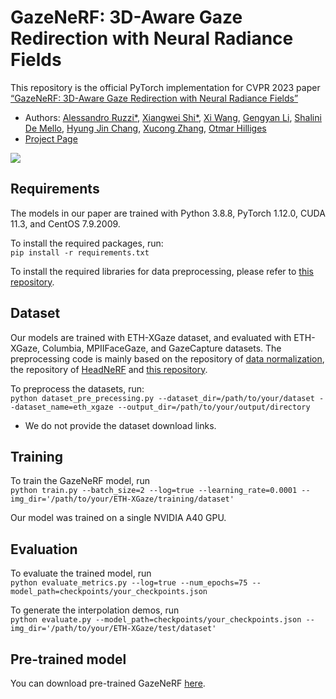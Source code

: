 # GazeNeRF: 3D-Aware Gaze Redirection with Neural Radiance Fields

This repository is the official PyTorch implementation for CVPR 2023 paper\
[“GazeNeRF: 3D-Aware Gaze Redirection with Neural Radiance Fields”](https://arxiv.org/abs/2212.04823)

- Authors: [Alessandro Ruzzi*](https://alessandroruzzi.github.io), [Xiangwei Shi*](), [Xi Wang](https://ait.ethz.ch/people/xiwang), [Gengyan Li](https://ait.ethz.ch/people/lig), [Shalini De Mello](https://research.nvidia.com/person/shalini-de-mello), [Hyung Jin Chang](https://www.birmingham.ac.uk/staff/profiles/computer-science/academic-staff/chang-jin-hyung.aspx), [Xucong Zhang](https://cvlab-tudelft.github.io/people/xucong-zhang/), [Otmar Hilliges](https://ait.ethz.ch/people/hilliges)
- [Project Page](https://x-shi.github.io/GazeNeRF.github.io/)

![]([demo/demo.mp4](https://github.com/AlessandroRuzzi/GazeNeRF/assets/76208014/7607b8fc-2aa5-45fc-8f0f-542d9dab9597))

## Requirements
The models in our paper are trained with Python 3.8.8, PyTorch 1.12.0, CUDA 11.3, and CentOS 7.9.2009.

To install the required packages, run:\
`pip install -r requirements.txt`

To install the required libraries for data preprocessing, please refer to [this repository](https://github.com/CrisHY1995/headnerf/tree/main).

## Dataset
Our models are trained with ETH-XGaze dataset, and evaluated with ETH-XGaze, Columbia, MPIIFaceGaze, and GazeCapture datasets. The preprocessing code is mainly based on the repository of [data normalization](https://github.com/xucong-zhang/data-preprocessing-gaze), the repository of [HeadNeRF](https://github.com/CrisHY1995/headnerf/tree/main) and [this repository](https://github.com/switchablenorms/CelebAMask-HQ).

To preprocess the datasets, run:\
`python dataset_pre_precessing.py --dataset_dir=/path/to/your/dataset --dataset_name=eth_xgaze --output_dir=/path/to/your/output/directory`

- We do not provide the dataset download links.

## Training
To train the GazeNeRF model, run\
`python train.py --batch_size=2 --log=true --learning_rate=0.0001 --img_dir='/path/to/your/ETH-XGaze/training/dataset'`

Our model was trained on a single NVIDIA A40 GPU.

## Evaluation
To evaluate the trained model, run\
`python evaluate_metrics.py --log=true --num_epochs=75 --model_path=checkpoints/your_checkpoints.json`

To generate the interpolation demos, run\
`python evaluate.py --model_path=checkpoints/your_checkpoints.json --img_dir='/path/to/your/ETH-XGaze/test/dataset'`

## Pre-trained model
You can download pre-trained GazeNeRF [here](https://drive.google.com/file/d/100ksmOoWc5kFB0V4eT0RZecI9N1Hr2vu/view?usp=sharing).

